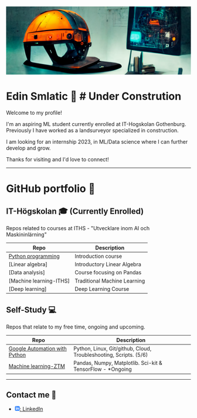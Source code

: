![ working as a landsurveyor in construction to a career in machine learning](assets/helmet.png)

# Edin Smlatic :robot:  # Under Constrution

Welcome to my profile! 

I'm an aspiring ML student currently enrolled at IT-Hogskolan Gothenburg. Previously I have worked as a landsurveyor specialized in construction.

I am looking for an internship 2023, in ML/Data science where I can further develop and grow.

Thanks for visiting and I'd love to connect!

---

# GitHub portfolio :briefcase:
## IT-Högskolan :mortar_board: (Currently Enrolled)
Repos related to courses at ITHS - "Utvecklare inom AI och Maskininlärning"

| Repo                                | Description                        |
| ------------------------------      | ---------------------------------- |
| [Python programming][pytprog]       | Introduction course     |
| [Linear algebra]<!--[lin_alg]-->           | Introductory Linear Algebra  |
| [Data analysis]<!--[data_analysis]-->      | Course focusing on Pandas          |
| [Machine learning-ITHS]<!--[ml-iths]-->    | Traditional Machine Learning       |
| [Deep learning]<!--[dl]-->           | Deep Learning Course               |


[pytprog]: https://github.com/smlatic/Python-Edin-Smlatic
<!-- [ml-iths]: https://github.com/kokchun/Maskininlarning-AI21
[data_analysis]: https://github.com/kokchun/Databehandling
[lin_alg]: https://github.com/kokchun/Linjar-algebra-21
[dl]: https://github.com/kokchun/Deep-learning-AI21  -->


## Self-Study :computer:
Repos that relate to my free time, ongoing and upcoming.

| Repo                    | Description                                   |
| ------------------------------ | --------------------------------------------- |
| [Google Automation with Python][go] | Python, Linux, Git/github, Cloud, Troubleshooting, Scripts. (5/6) |
| [Machine learning-ZTM][ml-ztm]      | Pandas, Numpy, Matplotlib. Sci-kit & TensorFlow - *Ongoing         |



[go]: https://github.com/smlatic/Google-it-automation-ES
[ml-ztm]: https://github.com/smlatic/ml_bootcamp
[god]: https://www.coursera.org/professional-certificates/google-data-analytics


---

## Contact me :iphone:

- [![linkedIn icon](assets/linkedIn-icon.png): LinkedIn][linkedin]

[linkedin]: https://www.linkedin.com/in/edin-smlatic-377251173/
